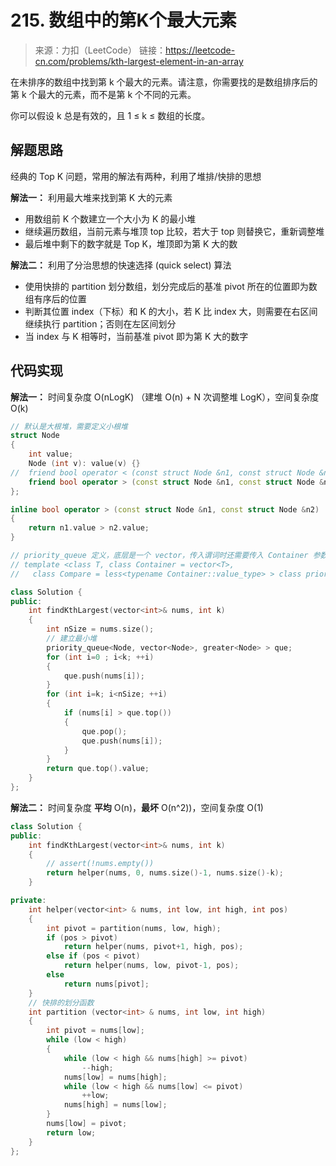﻿# 215. 数组中的第K个最大元素
> 来源：力扣（LeetCode）
链接：https://leetcode-cn.com/problems/kth-largest-element-in-an-array

在未排序的数组中找到第 k 个最大的元素。请注意，你需要找的是数组排序后的第 k 个最大的元素，而不是第 k 个不同的元素。

你可以假设 k 总是有效的，且 1 ≤ k ≤ 数组的长度。

## 解题思路
经典的 Top K 问题，常用的解法有两种，利用了堆排/快排的思想

**解法一：** 
利用最大堆来找到第 K 大的元素

* 用数组前 K 个数建立一个大小为 K 的最小堆
* 继续遍历数组，当前元素与堆顶 top 比较，若大于 top 则替换它，重新调整堆
* 最后堆中剩下的数字就是 Top K，堆顶即为第 K 大的数

**解法二：**
利用了分治思想的快速选择 (quick select) 算法

* 使用快排的 partition 划分数组，划分完成后的基准 pivot 所在的位置即为数组有序后的位置
* 判断其位置 index（下标）和 K 的大小，若 K 比 index 大，则需要在右区间继续执行 partition；否则在左区间划分
* 当 index 与 K 相等时，当前基准 pivot 即为第 K 大的数字

## 代码实现
**解法一：**
时间复杂度 O(nLogK) （建堆 O(n) + N 次调整堆 LogK），空间复杂度 O(k)
```cpp
// 默认是大根堆，需要定义小根堆
struct Node 
{
    int value;
    Node (int v): value(v) {}
//  friend bool operator < (const struct Node &n1, const struct Node &n2) ;
    friend bool operator > (const struct Node &n1, const struct Node &n2) ;
}; 

inline bool operator > (const struct Node &n1, const struct Node &n2) 
{
    return n1.value > n2.value;
}

// priority_queue 定义，底层是一个 vector，传入谓词时还需要传入 Container 参数
// template <class T, class Container = vector<T>, 
//   class Compare = less<typename Container::value_type> > class priority_queue;

class Solution {
public:
    int findKthLargest(vector<int>& nums, int k) 
    {
        int nSize = nums.size();
        // 建立最小堆
        priority_queue<Node, vector<Node>, greater<Node> > que;
        for (int i=0 ; i<k; ++i)
        {
            que.push(nums[i]);
        }
        for (int i=k; i<nSize; ++i)
        {
            if (nums[i] > que.top())
            {
                que.pop();
                que.push(nums[i]);
            }
        }
        return que.top().value;
    }
};
```

**解法二：**
时间复杂度 **平均** O(n)，**最坏** O(n^2))，空间复杂度 O(1) 
```cpp
class Solution {
public:
    int findKthLargest(vector<int>& nums, int k) 
    {
        // assert(!nums.empty())
        return helper(nums, 0, nums.size()-1, nums.size()-k);
    }

private:
    int helper(vector<int> & nums, int low, int high, int pos)
    {
        int pivot = partition(nums, low, high);
        if (pos > pivot)
            return helper(nums, pivot+1, high, pos);
        else if (pos < pivot)
            return helper(nums, low, pivot-1, pos);
        else
            return nums[pivot];
    }
    // 快排的划分函数
    int partition (vector<int> & nums, int low, int high)
    {
        int pivot = nums[low];
        while (low < high)
        {
            while (low < high && nums[high] >= pivot)
                --high;
            nums[low] = nums[high];
            while (low < high && nums[low] <= pivot)
                ++low;
            nums[high] = nums[low];
        }
        nums[low] = pivot;
        return low;
    }
};
```





